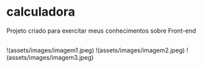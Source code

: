 # calculadora

Projeto criado para exercitar meus conhecimentos sobre Front-end 

## 

!(assets/images/imagem1.jpeg)
!(assets/images/imagem2.jpeg)
!(assets/images/imagem3.jpeg)


